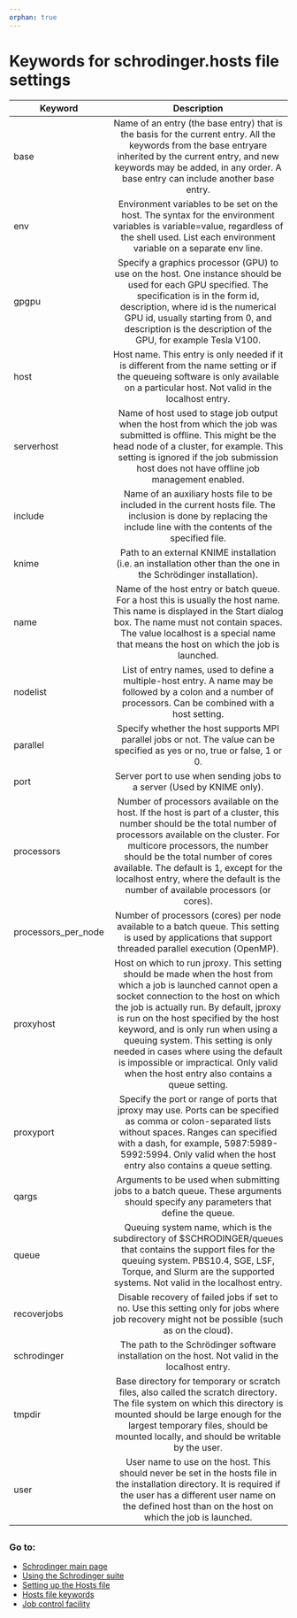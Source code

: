 ```yaml
---
orphan: true
---
```


# Keywords for schrodinger.hosts file settings

| Keyword      | Description           |
| ------------- |:-------------:| 
|base |Name of an entry (the base entry) that is the basis for the current entry. All the keywords from the base entryare inherited by the current entry, and new keywords may be added, in any order. A base entry can include another base entry.|
|env | Environment variables to be set on the host. The syntax for the environment variables is variable=value, regardless of the shell used. List each environment variable on a separate env line.|
|gpgpu | Specify a graphics processor (GPU) to use on the host. One instance should be used for each GPU specified. The specification is in the form id, description, where id is the numerical GPU id, usually starting from 0, and description is the description of the GPU, for example Tesla V100.|
|host |Host name. This entry is only needed if it is different from the name setting or if the queueing software is only available on a particular host. Not valid in the localhost entry.|
|serverhost	|Name of host used to stage job output when the host from which the job was submitted is offline. This might be the head node of a cluster, for example. This setting is ignored if the job submission host does not have offline job management enabled.|
|include | Name of an auxiliary hosts file to be included in the current hosts file. The inclusion is done by replacing the include line with the contents of the specified file.|
|knime |Path to an external KNIME installation (i.e. an installation other than the one in the Schrödinger installation).|
|name| Name of the host entry or batch queue. For a host this is usually the host name. This name is displayed in the Start dialog box. The name must not contain spaces. The value localhost is a special name that means the host on which the job is launched.|
|nodelist| List of entry names, used to define a multiple-host entry. A name may be followed by a colon and a number of processors. Can be combined with a host setting.|
|parallel| Specify whether the host supports MPI parallel jobs or not. The value can be specified as yes or no, true or false, 1 or 0.|
|port| Server port to use when sending jobs to a server (Used by KNIME only).|
|processors| Number of processors available on the host. If the host is part of a cluster, this number should be the total number of processors available on the cluster. For multicore processors, the number should be the total number of cores available. The default is 1, except for the localhost entry, where the default is the number of available processors (or cores).|
|processors_per_node| Number of processors (cores) per node available to a batch queue. This setting is used by applications that support threaded parallel execution (OpenMP).|
|proxyhost| Host on which to run jproxy. This setting should be made when the host from which a job is launched cannot open a socket connection to the host on which the job is actually run. By default, jproxy is run on the host specified by the host keyword, and is only run when using a queuing system. This setting is only needed in cases where using the default is impossible or impractical. Only valid when the host entry also contains a queue setting.|
|proxyport| Specify the port or range of ports that jproxy may use. Ports can be specified as comma or colon-separated lists without spaces. Ranges can specified with a dash, for example, 5987:5989-5992:5994. Only valid when the host entry also contains a queue setting.|
|qargs| Arguments to be used when submitting jobs to a batch queue. These arguments should specify any parameters that define the queue.|
|queue| Queuing system name, which is the subdirectory of $SCHRODINGER/queues that contains the support files for the queuing system. PBS10.4, SGE, LSF, Torque, and Slurm are the supported systems. Not valid in the localhost entry.|
|recoverjobs| Disable recovery of failed jobs if set to no. Use this setting only for jobs where job recovery might not be possible (such as on the cloud).|
|schrodinger| The path to the Schrödinger software installation on the host. Not valid in the localhost entry.|
|tmpdir| Base directory for temporary or scratch files, also called the scratch directory. The file system on which this directory is mounted should be large enough for the largest temporary files, should be mounted locally, and should be writable by the user.|
|user| User name to use on the host. This should never be set in the hosts file in the installation directory. It is required if the user has a different user name on the defined host than on the host on which the job is launched.|

##

### Go to:
* [Schrodinger main page](schrodinger.md)
* [Using the Schrodinger suite](schrodinger_usage.md)
* [Setting up the Hosts file](schrodinger_hosts.md)
* [Hosts file keywords](host_file_settings.md)
* [Job control facility](job_control.md)